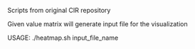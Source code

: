 Scripts from original CIR repository

Given value matrix will generate input file for the visualization

USAGE:
    ./heatmap.sh input_file_name